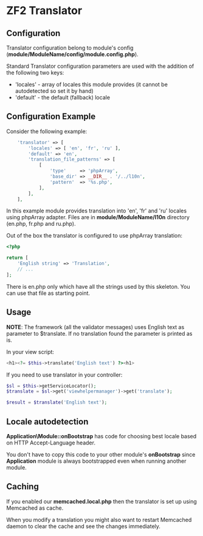 ZF2 Translator
==============

Configuration
-------------
Translator configuration belong to module's config (**module/ModuleName/config/module.config.php**).

Standard Translator configuration parameters are used with the addition of the following two keys:

* 'locales' - array of locales this module provides (it cannot be autodetected so set it by hand)
* 'default' - the default (fallback) locale

Configuration Example
---------------------
Consider the following example:

```php
    'translator' => [
        'locales' => [ 'en', 'fr', 'ru' ],
        'default' => 'en',
        'translation_file_patterns' => [
            [
                'type'     => 'phpArray',
                'base_dir' => __DIR__ . '/../l10n',
                'pattern'  => '%s.php',
            ],
        ],
    ],
```

In this example module provides translation into 'en', 'fr' and 'ru' locales using phpArray adapter. Files are in **module/ModuleName/l10n** directory (en.php, fr.php and ru.php).

Out of the box the translator is configured to use phpArray translation:

```php
<?php

return [
    'English string' => 'Translation',
    // ...
];
```

There is en.php only which have all the strings used by this skeleton. You can use that file as starting point.

Usage
-----
**NOTE**: The framework (all the validator messages) uses English text as parameter to $translate. If no translation found the parameter is printed as is.

In your view script:
```php
<h1><?= $this->translate('English text') ?><h1>
```

If you need to use translator in your controller:
```php
$sl = $this->getServiceLocator();
$translate = $sl->get('viewhelpermanager')->get('translate');

$result = $translate('English text');
```

Locale autodetection
--------------------
**Application\Module::onBootstrap** has code for choosing best locale based on HTTP Accept-Language header.

You don't have to copy this code to your other module's **onBootstrap** since **Application** module is always bootstrapped even when running another module.

Caching
-------
If you enabled our **memcached.local.php** then the translator is set up using Memcached as cache.

When you modify a translation you might also want to restart Memcached daemon to clear the cache and see the changes immediately.
